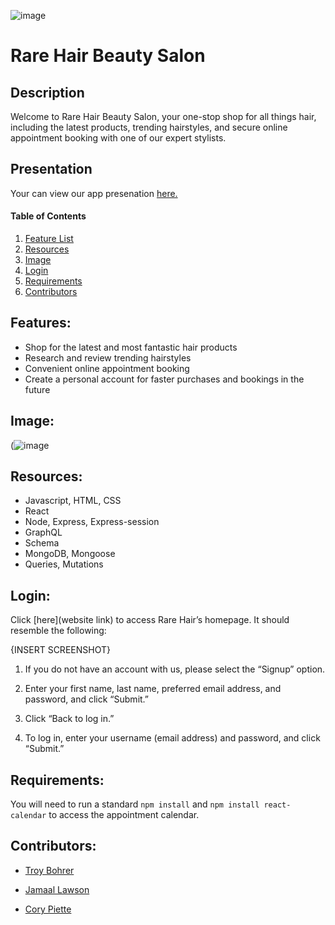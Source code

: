  ![image](https://user-images.githubusercontent.com/60293516/139558487-f02fc116-b2ee-49eb-8cac-f2a1cf595512.png)   
 
# Rare Hair Beauty Salon  

## Description

Welcome to Rare Hair Beauty Salon, your one-stop shop for all things hair, including the latest products, trending hairstyles, and secure online appointment booking with one of our expert stylists.



## Presentation
Your can view our app presenation [here.](https://docs.google.com/presentation/d/1prNqVnsD-kEl74ajBZhM52OfPLuJCQMc/edit?usp=sharing&ouid=112008522330891918667&rtpof=true&sd=true)

#### Table of Contents
1. [Feature List](#features)
2. [Resources](#resources)
3. [Image](#image)
4. [Login](#login)
5. [Requirements](#requirements)
6. [Contributors](#contributors)

## Features:

* Shop for the latest and most fantastic hair products
* Research and review trending hairstyles
* Convenient online appointment booking
* Create a personal account for faster purchases and bookings in the future

## Image:

(![image](https://user-images.githubusercontent.com/60293516/139875058-fc5de30b-ffe9-41aa-a428-58cab078f697.png)
## Resources:

- Javascript, HTML, CSS
- React
- Node, Express, Express-session
- GraphQL
- Schema
- MongoDB, Mongoose
- Queries, Mutations

## Login:

Click [here](website link) to access Rare Hair’s homepage. It should resemble the following:

{INSERT SCREENSHOT}

1. If you do not have an account with us, please select the “Signup” option.

2. Enter your first name, last name, preferred email address, and password, and click “Submit.”

3. Click “Back to log in.”

4. To log in, enter your username (email address) and password, and click “Submit.”


## Requirements:

You will need to run a standard `npm install` and  `npm install react-calendar` to access the appointment calendar.


## Contributors:

* [Troy Bohrer](https://github.com/TroyBohrer8)

* [Jamaal Lawson](https://github.com/Maalie04)

* [Cory Piette](https://github.com/coryjpiette)


